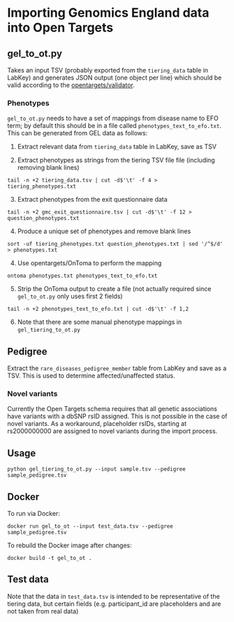 # Importing Genomics England data into Open Targets

## gel_to_ot.py

Takes an input TSV (probably exported from the `tiering_data` table in LabKey) and generates JSON output (one object per line) which should be valid according to the [opentargets/validator](https://github.com/opentargets/validator).

### Phenotypes

`gel_to_ot.py` needs to have a set of mappings from disease name to EFO term; by default this should be in a file called `phenotypes_text_to_efo.txt`. This can be generated from GEL data as follows:

1. Extract relevant data from `tiering_data` table in LabKey, save as TSV

2. Extract phenotypes as strings from the tiering TSV file file (including removing blank lines)

`tail -n +2 tiering_data.tsv | cut -d$'\t' -f 4 > tiering_phenotypes.txt`

3. Extract phenotypes from the exit questionnaire data

`tail -n +2 gmc_exit_questionnaire.tsv | cut -d$'\t' -f 12 > question_phenotypes.txt`

4. Produce a unique set of phenotypes and remove blank lines

`sort -uf tiering_phenotypes.txt question_phenotypes.txt | sed '/^$/d' > phenotypes.txt`

4. Use opentargets/OnToma to perform the mapping

`ontoma phenotypes.txt phenotypes_text_to_efo.txt`  

5. Strip the OnToma output to create a file (not actually required since `gel_to_ot.py` only uses first 2 fields)

`tail -n +2 phenotypes_text_to_efo.txt | cut -d$'\t' -f 1,2`

6. Note that there are some manual phenotype mappings in `gel_tiering_to_ot.py`

## Pedigree

Extract the `rare_diseases_pedigree_member` table from LabKey and save as a TSV. This is used to determine affected/unaffected status.

### Novel variants

Currently the Open Targets schema requires that all genetic associations have variants with a dbSNP rsID assigned. This is not possible in the case of novel variants. As a workaround, placeholder rsIDs, starting at rs2000000000 are assigned to novel variants during the import process.

## Usage

`python gel_tiering_to_ot.py --input sample.tsv --pedigree sample_pedigree.tsv`

## Docker

To run via Docker:

`docker run gel_to_ot --input test_data.tsv --pedigree sample_pedigree.tsv`

To rebuild the Docker image after changes:

`docker build -t gel_to_ot .`

## Test data

Note that the data in `test_data.tsv` is intended to be representative of the tiering data, but certain fields (e.g. participant_id are placeholders and are not taken from real data)
